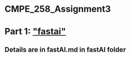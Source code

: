 # CMPE_258_Assignment3

# Part 1: ["fastai"](https://github.com/SoungbinC/CMPE_258/tree/assignment3/fastAI)

## Details are in fastAI.md in fastAI folder
